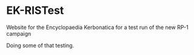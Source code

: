 # EK-RISTest

Website for the Encyclopaedia Kerbonatica for a test run of the new RP-1 campaign

Doing some of that testing.
